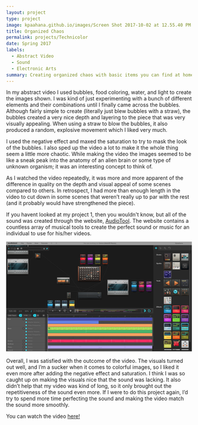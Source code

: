 ```yaml
---
layout: project
type: project
image: kpaahana.github.io/images/Screen Shot 2017-10-02 at 12.55.40 PM.png
title: Organized Chaos 
permalink: projects/Technicolor
date: Spring 2017
labels:
  - Abstract Video
  - Sound
  - Electronic Arts
summary: Creating organized chaos with basic items you can find at home
---
```


In my abstract video I used bubbles, food coloring, water, and light to create the images shown. I was kind of just experimenting with a bunch of different elements and their combinations until I finally came across the bubbles. Although fairly simple to create (literally just blew bubbles with a straw), the bubbles created a very nice depth and layering to the piece that was very visually appealing. When using a straw to blow the bubbles, it also produced a random, explosive movement which I liked very much. 

I used the negative effect and maxed the saturation to try to mask the look of the bubbles. I also sped up the video a lot to make it the whole thing seem a little more chaotic. While making the video the images seemed to be like a sneak peak into the anatomy of an alien brain or some type of unknown organism; it was an interesting concept to think of. 

As I watched the video repeatedly, it was more and more apparent of the difference in quality on the depth and visual appeal of some scenes compared to others. In retrospect, I had more than enough length in the video to cut down in some scenes that weren’t really up to par with the rest (and it probably would have strengthened the piece).

If you havent looked at my project 1, then you wouldn't know, but all of the sound was created through the website, [AudioTool](http://audiotool.com). The website contains a countless array of musical tools to create the perfect sound or music for an individual to use for his/her videos.

<img class="ui image" src="/images/Screen Shot 2017-09-03 at 9.49.44 PM.png"> 

Overall, I was satisfied with the outcome of the video. The visuals turned out well, and I’m a sucker when it comes to colorful images, so I liked it even more after adding the negative effect and saturation. I think I was so caught up on making the visuals nice that the sound was lacking. It also didn’t help that my video was kind of long, so it only brought out the repetitiveness of the sound even more. If I were to do this project again, I’d try to spend more time perfecting the sound and making the video match the sound more smoothly.

You can watch the video [here!](https://www.youtube.com/watch?v=PLJy1lev_uY)



